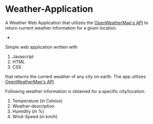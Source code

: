 # Weather-Application
A Weather Web Application that utilizes the [OpenWeatherMap's API](https://openweathermap.org/) to return current weather information for a given location.

*
Simple web application written with
  1. Javascript
  2. HTML
  3. CSS
  
 that returns the current weather of any city on earth. The app utilizes [OpenWeatherMap's API](https://openweathermap.org/).

 Following weather information is obtained for a specific city/location.
  1. Temperature (in Celsius)
  2. Weather-description
  3. Humidity  (in %)
  4. Wind-Speed  (in km/h)
